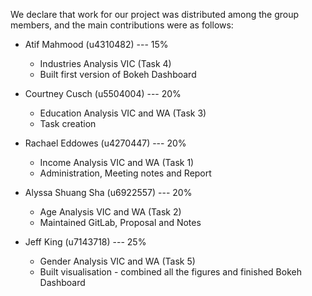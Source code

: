 We declare that work for our project was distributed among the group members,
and the main contributions were as follows:

* Atif Mahmood (u4310482) --- 15%
    - Industries Analysis VIC (Task 4)
    - Built first version of Bokeh Dashboard
 
* Courtney Cusch (u5504004) --- 20%
    - Education Analysis VIC and WA (Task 3)
    - Task creation

* Rachael Eddowes (u4270447) --- 20%
    - Income Analysis VIC and WA (Task 1)
    - Administration, Meeting notes and Report
    
* Alyssa Shuang Sha (u6922557) --- 20%
    - Age Analysis VIC and WA (Task 2)
    - Maintained GitLab, Proposal and Notes

* Jeff King (u7143718)  --- 25%
     - Gender Analysis VIC and WA (Task 5)
     - Built visualisation - combined all the figures and finished Bokeh Dashboard 
